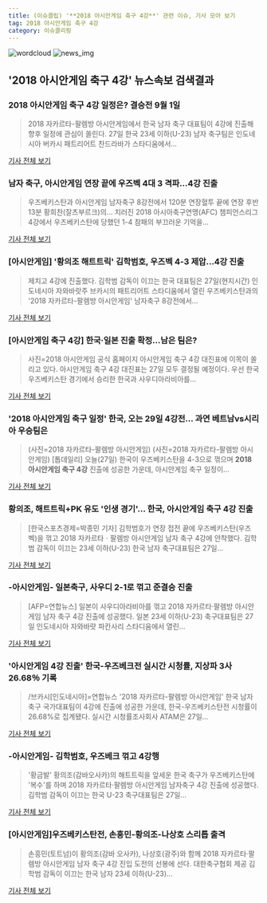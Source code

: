 ```yaml
---
title: (이슈클립) '**2018 아시안게임 축구 4강**' 관련 이슈, 기사 모아 보기
tag: 2018 아시안게임 축구 4강
category: 이슈클리핑
---
```

![wordcloud](https://s3.ap-northeast-2.amazonaws.com/lyrics101-wordcloud/2018-08-28-1535382266.png)
![news_img](https://user-images.githubusercontent.com/42597476/44507050-1206f400-a6e4-11e8-8d98-7ffbfebb353f.png)
## **'**2018 아시안게임 축구 4강**'** 뉴스속보 검색결과
### **2018 아시안게임 축구 4강** 일정은? 결승전 9월 1일

>2018 자카르타-팔렘방 아시안게임에서 한국 남자 축구 대표팀이 4강에 진출해 향후 일정에 관심이 쏠린다. 27일 한국 23세 이하(U-23) 남자 축구팀은 인도네시아 버카시 패트리어트 찬드라바가 스타디움에서...

<a href="http://www.kookje.co.kr/news2011/asp/newsbody.asp?code=0600&key=20180827.99099012741" target="_blank">기사 전체 보기</a>

### 남자 축구, 아시안게임 연장 끝에 우즈벡 4대 3 격파…4강 진출

>우즈베키스탄과 아시안게임 남자축구 8강전에서 120분 연장혈투 끝에 연장 후반 13분 황희찬(잘츠부르크)의... 치러진 2018 아시아축구연맹(AFC) 챔피언스리그 4강에서 우즈베키스탄에 당했던 1-4 참패의 부끄러운 기억을...

<a href="http://news.mk.co.kr/newsRead.php?year=2018&no=538522" target="_blank">기사 전체 보기</a>

### [아시안게임] '황의조 해트트릭' 김학범호, 우즈벡 4-3 제압…4강 진출

>제치고 4강에 진출했다. 김학범 감독이 이끄는 한국 대표팀은 27일(현지시간) 인도네시아 자와바랏주 브카시의 패트리어트 스타디움에서 열린 우즈베키스탄과의 '2018 자카르타-팔렘방 아시안게임' 남자축구 8강전에서...

<a href="http://news1.kr/articles/?3409758" target="_blank">기사 전체 보기</a>

### [아시안게임 축구 4강] 한국·일본 진출 확정...남은 팀은?

>사진=2018 아시안게임 공식 홈페이지 아시안게임 축구 4강 대진표에 이목이 쏠리고 있다. 아시안게임 축구 4강 대진표는 27일 모두 결정될 예정이다. 우선 한국 우즈베키스탄 경기에서 승리한 한국과 사우디아라비아를...

<a href="http://www.gukjenews.com/news/articleView.html?idxno=981344" target="_blank">기사 전체 보기</a>

### '2018 아시안게임 축구 일정' 한국, 오는 29일 4강전… 과연 베트남vs시리아 우승팀은

>(사진=2018 자카르타-팔렘방 아시안게임) (사진=2018 자카르타-팔렘방 아시안게임) [톱데일리] 오늘(27일) 한국이 우즈베키스탄을 4-3으로 꺾으며 **2018 아시안게임 축구 4강** 진출에 성공한 가운데, 아시안게임 축구 일정이...

<a href="http://www.topdaily.kr/news/articleView.html?idxno=54975" target="_blank">기사 전체 보기</a>

### 황의조, 해트트릭+PK 유도 '인생 경기'... 한국, 아시안게임 축구 4강 진출

>[한국스포츠경제=박종민 기자] 김학범호가 연장 접전 끝에 우즈베키스탄(우즈벡)을 꺾고 2018 자카르타ㆍ팔렘방 아시안게임 남자 축구 4강에 안착했다. 김학범 감독이 이끄는 23세 이하(U-23) 한국 남자 축구대표팀은 27일...

<a href="http://www.sporbiz.co.kr/news/articleView.html?idxno=266663" target="_blank">기사 전체 보기</a>

### -아시안게임- 일본축구, 사우디 2-1로 꺾고 준결승 진출

>[AFP=연합뉴스] 일본이 사우디아라비아를 꺾고 2018 자카르타·팔렘방 아시안게임 남자 축구 4강 진출에 성공했다. 일본 23세 이하(U-23) 축구대표팀은 27일 인도네시아 자와바랏 파칸사리 스타디움에서 열린...

<a href="http://app.yonhapnews.co.kr/YNA/Basic/SNS/r.aspx?c=AKR20180827174600007&did=1195m" target="_blank">기사 전체 보기</a>

### '아시안게임 4강 진출' 한국-우즈베크전 실시간 시청률, 지상파 3사 26.68％ 기록

>/브카시[인도네시아]=연합뉴스 '2018 자카르타-팔렘방 아시안게임' 한국 남자 축구 국가대표팀이 4강에 진출에 성공한 가운데, 한국-우즈베키스탄전 시청률이 26.68%로 집계됐다. 실시간 시청률조사회사 ATAM은 27일...

<a href="http://www.kyeongin.com/main/view.php?key=20180827010008722" target="_blank">기사 전체 보기</a>

### -아시안게임- 김학범호, 우즈베크 꺾고 4강행

>'황금발' 황의조(감바오사카)의 해트트릭을 앞세운 한국 축구가 우즈베키스탄에 '복수'를 하며 2018 자카르타·팔렘방 아시안게임 남자축구 4강 진출에 성공했다. 김학범 감독이 이끄는 한국 U-23 축구대표팀은 27일...

<a href="http://www.radiokorea.com/news/article.php?uid=295543" target="_blank">기사 전체 보기</a>

### [아시안게임]우즈베키스탄전, 손흥민-황의조-나상호 스리톱 출격

>손흥민(토트넘)이 황의조(감바 오사카), 나상호(광주)와 함께 2018 자카르타·팔렘방 아시안게임 남자 축구 4강 진입 도전의 선봉에 선다. 대한축구협회 제공 김학범 감독이 이끄는 한국 남자 23세 이하(U-23)...

<a href="http://news.khan.co.kr/kh_news/khan_art_view.html?artid=201808271643001&code=980901" target="_blank">기사 전체 보기</a>


